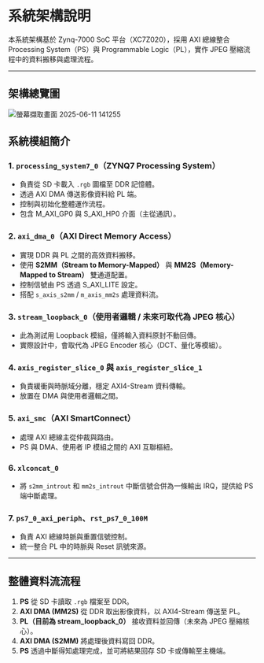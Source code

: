 

# 系統架構說明

本系統架構基於 Zynq-7000 SoC 平台（XC7Z020），採用 AXI 總線整合 Processing System（PS）與 Programmable Logic（PL），實作 JPEG 壓縮流程中的資料搬移與處理流程。

---

## 架構總覽圖

![螢幕擷取畫面 2025-06-11 141255](https://github.com/user-attachments/assets/60488433-54b9-4855-a896-28fab3cdd992)


## 系統模組簡介

### 1. `processing_system7_0`（ZYNQ7 Processing System）

* 負責從 SD 卡載入 `.rgb` 圖檔至 DDR 記憶體。
* 透過 AXI DMA 傳送影像資料給 PL 端。
* 控制與初始化整體運作流程。
* 包含 M\_AXI\_GP0 與 S\_AXI\_HP0 介面（主從通訊）。

### 2. `axi_dma_0`（AXI Direct Memory Access）

* 實現 DDR 與 PL 之間的高效資料搬移。
* 使用 **S2MM（Stream to Memory-Mapped）** 與 **MM2S（Memory-Mapped to Stream）** 雙通道配置。
* 控制信號由 PS 透過 S\_AXI\_LITE 設定。
* 搭配 `s_axis_s2mm` / `m_axis_mm2s` 處理資料流。

### 3. `stream_loopback_0`（使用者邏輯 / 未來可取代為 JPEG 核心）

* 此為測試用 Loopback 模組，僅將輸入資料原封不動回傳。
* 實際設計中，會取代為 JPEG Encoder 核心（DCT、量化等模組）。

### 4. `axis_register_slice_0` 與 `axis_register_slice_1`

* 負責緩衝與時脈域分離，穩定 AXI4-Stream 資料傳輸。
* 放置在 DMA 與使用者邏輯之間。

### 5. `axi_smc`（AXI SmartConnect）

* 處理 AXI 總線主從仲裁與路由。
* PS 與 DMA、使用者 IP 模組之間的 AXI 互聯樞紐。

### 6. `xlconcat_0`

* 將 `s2mm_introut` 和 `mm2s_introut` 中斷信號合併為一條輸出 IRQ，提供給 PS 端中斷處理。

### 7. `ps7_0_axi_periph`、`rst_ps7_0_100M`

* 負責 AXI 總線時脈與重置信號控制。
* 統一整合 PL 中的時脈與 Reset 訊號來源。

---

## 整體資料流流程

1. **PS** 從 SD 卡讀取 `.rgb` 檔案至 DDR。
2. **AXI DMA (MM2S)** 從 DDR 取出影像資料，以 AXI4-Stream 傳送至 PL。
3. **PL（目前為 stream\_loopback\_0）** 接收資料並回傳（未來為 JPEG 壓縮核心）。
4. **AXI DMA (S2MM)** 將處理後資料寫回 DDR。
5. **PS** 透過中斷得知處理完成，並可將結果回存 SD 卡或傳輸至主機端。
